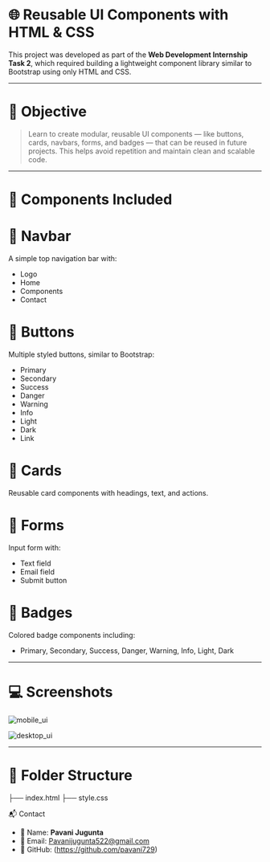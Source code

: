 # 🌐 Reusable UI Components with HTML & CSS

This project was developed as part of the **Web Development Internship Task 2**, which required building a lightweight component library similar to Bootstrap using only HTML and CSS.

---

# 🎯 Objective

> Learn to create modular, reusable UI components — like buttons, cards, navbars, forms, and badges — that can be reused in future projects. This helps avoid repetition and maintain clean and scalable code.

---

# 🔧 Components Included

# 🧭 Navbar
A simple top navigation bar with:
- Logo
- Home
- Components
- Contact

# 🔘 Buttons
Multiple styled buttons, similar to Bootstrap:
- Primary
- Secondary
- Success
- Danger
- Warning
- Info
- Light
- Dark
- Link

# 🧾 Cards
Reusable card components with headings, text, and actions.

# 📝 Forms
Input form with:
- Text field
- Email field
- Submit button

# 🔖 Badges
Colored badge components including:
- Primary, Secondary, Success, Danger, Warning, Info, Light, Dark

---

# 💻 Screenshots
![mobile_ui](https://github.com/user-attachments/assets/5a29f4a8-4602-4beb-8762-b0df5e8ac361)

![desktop_ui](https://github.com/user-attachments/assets/423efc8c-14c8-4736-befc-dcf99a845ad1)

---

# 📁 Folder Structure
├── index.html 
├── style.css 


📬 Contact
- 👤 Name: **Pavani Jugunta**  
- 📧 Email: Pavanijugunta522@gmail.com 
- 💼 GitHub: (https://github.com/pavani729) 
